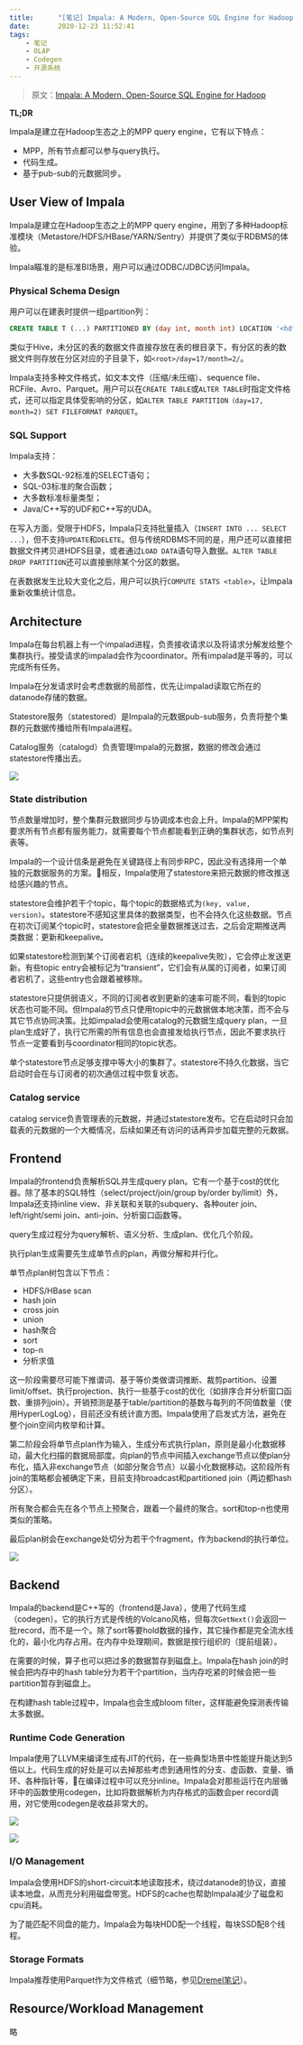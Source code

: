 ```yaml
---
title:      "[笔记] Impala: A Modern, Open-Source SQL Engine for Hadoop"
date:       2020-12-23 11:52:41
tags:
    - 笔记
    - OLAP
    - Codegen
    - 开源系统
---
```


> 原文：[Impala: A Modern, Open-Source SQL Engine for Hadoop](https://2013.berlinbuzzwords.de/sites/2013.berlinbuzzwords.de/files/slides/Impala%20tech%20talk.pdf)

**TL;DR**

Impala是建立在Hadoop生态之上的MPP query engine，它有以下特点：
- MPP，所有节点都可以参与query执行。
- 代码生成。
- 基于pub-sub的元数据同步。

<!--more-->

## User View of Impala

Impala是建立在Hadoop生态之上的MPP query engine，用到了多种Hadoop标准模块（Metastore/HDFS/HBase/YARN/Sentry）并提供了类似于RDBMS的体验。

Impala瞄准的是标准BI场景，用户可以通过ODBC/JDBC访问Impala。

### Physical Schema Design

用户可以在建表时提供一组partition列：

```sql
CREATE TABLE T (...) PARTITIONED BY (day int, month int) LOCATION '<hdfs-path>' STORED AS PARQUET;
```

类似于Hive，未分区的表的数据文件直接存放在表的根目录下，有分区的表的数据文件则存放在分区对应的子目录下，如`<root>/day=17/month=2/`。

Impala支持多种文件格式，如文本文件（压缩/未压缩）、sequence file、RCFile、Avro、Parquet。用户可以在`CREATE TABLE`或`ALTER TABLE`时指定文件格式，还可以指定具体受影响的分区，如`ALTER TABLE PARTITION（day=17, month=2) SET FILEFORMAT PARQUET`。

### SQL Support

Impala支持：
- 大多数SQL-92标准的SELECT语句；
- SQL-03标准的聚合函数；
- 大多数标准标量类型；
- Java/C++写的UDF和C++写的UDA。

在写入方面，受限于HDFS，Impala只支持批量插入（`INSERT INTO ... SELECT ...`），但不支持`UPDATE`和`DELETE`。但与传统RDBMS不同的是，用户还可以直接把数据文件拷贝进HDFS目录，或者通过`LOAD DATA`语句导入数据。`ALTER TABLE DROP PARTITION`还可以直接删除某个分区的数据。

在表数据发生比较大变化之后，用户可以执行`COMPUTE STATS <table>`，让Impala重新收集统计信息。

## Architecture

Impala在每台机器上有一个impalad进程，负责接收请求以及将请求分解发给整个集群执行。接受请求的impalad会作为coordinator。所有impalad是平等的，可以完成所有任务。

Impala在分发请求时会考虑数据的局部性，优先让impalad读取它所在的datanode存储的数据。

Statestore服务（statestored）是Impala的元数据pub-sub服务，负责将整个集群的元数据传播给所有Impala进程。

Catalog服务（catalogd）负责管理Impala的元数据，数据的修改会通过statestore传播出去。

![](/images/2020-12/impala-01.jpg)

### State distribution

节点数量增加时，整个集群元数据同步与协调成本也会上升。Impala的MPP架构要求所有节点都有服务能力，就需要每个节点都能看到正确的集群状态，如节点列表等。

Impala的一个设计信条是避免在关键路径上有同步RPC，因此没有选择用一个单独的元数据服务的方案。相反，Impala使用了statestore来把元数据的修改推送给感兴趣的节点。

statestore会维护若干个topic，每个topic的数据格式为`(key, value, version)`。statestore不感知这里具体的数据类型，也不会持久化这些数据。节点在初次订阅某个topic时，statestore会把全量数据推送过去，之后会定期推送两类数据：更新和keepalive。

如果statestore检测到某个订阅者宕机（连续的keepalive失败），它会停止发送更新。有些topic entry会被标记为“transient”，它们会有从属的订阅者，如果订阅者宕机了，这些entry也会跟着被移除。

statestore只提供弱语义，不同的订阅者收到更新的速率可能不同，看到的topic状态也可能不同。但Impala的节点只使用topic中的元数据做本地决策，而不会与其它节点协同决策。比如impalad会使用catalog的元数据生成query plan，一旦plan生成好了，执行它所需的所有信息也会直接发给执行节点，因此不要求执行节点一定要看到与coordinator相同的topic状态。

单个statestore节点足够支撑中等大小的集群了。statestore不持久化数据，当它启动时会在与订阅者的初次通信过程中恢复状态。

### Catalog service

catalog service负责管理表的元数据，并通过statestore发布。它在启动时只会加载表的元数据的一个大概情况，后续如果还有访问的话再异步加载完整的元数据。

## Frontend

Impala的frontend负责解析SQL并生成query plan。它有一个基于cost的优化器。除了基本的SQL特性（select/project/join/group by/order by/limit）外，Impala还支持inline view、非关联和关联的subquery、各种outer join、left/right/semi join、anti-join、分析窗口函数等。

query生成过程分为query解析、语义分析、生成plan、优化几个阶段。

执行plan生成需要先生成单节点的plan，再做分解和并行化。

单节点plan树包含以下节点：
- HDFS/HBase scan
- hash join
- cross join
- union
- hash聚合
- sort
- top-n
- 分析求值

这一阶段需要尽可能下推谓词、基于等价类做谓词推断、裁剪partition、设置limit/offset、执行projection、执行一些基于cost的优化（如排序合并分析窗口函数、重排列join）。开销预测是基于table/partition的基数与每列的不同值数量（使用HyperLogLog），目前还没有统计直方图。Impala使用了启发式方法，避免在整个join空间内枚举和计算。

第二阶段会将单节点plan作为输入，生成分布式执行plan，原则是最小化数据移动，最大化扫描的数据局部度。向plan的节点中间插入exchange节点以使plan分布化，插入非exchange节点（如部分聚合节点）以最小化数据移动。这阶段所有join的策略都会被确定下来，目前支持broadcast和partitioned join（两边都hash分区）。

所有聚合都会先在各个节点上预聚合，跟着一个最终的聚合。sort和top-n也使用类似的策略。

最后plan树会在exchange处切分为若干个fragment，作为backend的执行单位。

![](/images/2020-12/impala-02.jpg)

## Backend

Impala的backend是C++写的（frontend是Java），使用了代码生成（codegen）。它的执行方式是传统的Volcano风格，但每次`GetNext()`会返回一批record，而不是一个。除了sort等要hold数据的操作，其它操作都是完全流水线化的，最小化内存占用。在内存中处理期间，数据是按行组织的（提前组装）。

在需要的时候，算子也可以把过多的数据暂存到磁盘上。Impala在hash join的时候会把内存中的hash table分为若干个partition，当内存吃紧的时候会把一些partition暂存到磁盘上。

在构建hash table过程中，Impala也会生成bloom filter，这样能避免探测表传输太多数据。

### Runtime Code Generation

Impala使用了LLVM来编译生成有JIT的代码，在一些典型场景中性能提升能达到5倍以上。代码生成的好处是可以去掉那些考虑到通用性的分支、虚函数、变量、循环、各种指针等，在编译过程中可以充分inline。Impala会对那些运行在内层循环中的函数使用codegen，比如将数据解析为内存格式的函数会per record调用，对它使用codegen是收益非常大的。

![](/images/2020-12/impala-03.jpg)

![](/images/2020-12/impala-04.jpg)

### I/O Management

Impala会使用HDFS的short-circuit本地读取技术，绕过datanode的协议，直接读本地盘，从而充分利用磁盘带宽。HDFS的cache也帮助Impala减少了磁盘和cpu消耗。

为了能匹配不同盘的能力，Impala会为每块HDD配一个线程，每块SSD配8个线程。

### Storage Formats

Impala推荐使用Parquet作为文件格式（细节略，参见[Dremel笔记](/2020/09/22/dremel-interactive-analysis-of-web-scale-datasets)）。

## Resource/Workload Management

略
